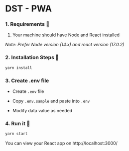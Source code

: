 <p align="center">
  <h1>DST - PWA</h1>
</p>

### 1. Requirements :scroll:
1. Your machine should have Node and React installed

*Note: Prefer Node version (14.x) and react version (17.0.2)*

### 2. Installation Steps :walking:
```sh
yarn install
```

### 3. Create .env file
- Create ```.env``` file

- Copy  ```.env.sample``` and paste into ```.env```

- Modify data value as needed

### 4. Run it :checkered_flag:
```sh
yarn start
```

You can view your React app on http://localhost:3000/
